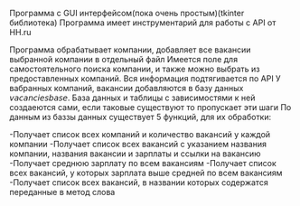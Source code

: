 Программа с GUI интерфейсом(пока очень простым)(tkinter библиотека) 
Программа имеет инструментарий для работы с API от HH.ru 

Программа обрабатывает компании, добавляет все вакансии выбранной компании в отдельный файл
Имеется поле для самостоятельного поиска компании, и также можно выбрать из предоставленных компаний. Вся информация подтягивается по API
У вабранных компаний, вакансии добавляются в базу данных 𝘷𝘢𝘤𝘢𝘯𝘤𝘪𝘦𝘴𝘣𝘢𝘴𝘦. База данных и таблицы с зависимостями к ней создаеются сами, если таковые существуют то пропускает эти шаги
По данным из баззы данных существует 5 функций, для их обработки:

-Получает список всех компаний и количество вакансий у каждой компании
-Получает список всех вакансий с указанием названия компании, названия вакансии и зарплаты и ссылки на вакансию
-Получает среднюю зарплату по всем вакансиям
-Получает список всех вакансий, у которых зарплата выше средней по всем вакансиям
-Получает список всех вакансий, в названии которых содержатся переданные в метод слова
